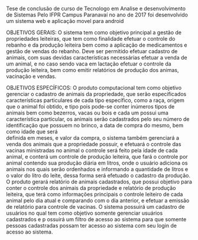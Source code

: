 Tese de conclusão de curso de Tecnologo em Analise e desenvolvimento de Sistemas Pelo IFPR Campus Paranavaí no ano de 2017 
foi desenvolvido um sistema web e aplicação movel para android 

OBJETIVOS GERAIS: O sistema tem como objetivo principal a gestão de propriedades leiteiras, que tem como finalidade efetuar o 
controle do rebanho e da produção leiteira bem como a aplicação de medicamentos e gestão de vendas do rebanho.
Deve ser permitido efetuar cadastro de animais, com suas devidas características necessárias efetuar a venda de um animal,
e no caso sendo vaca em lactação efetuar o controle da produção leiteira, bem como emitir relatórios de produção dos animas, 
vacinação e vendas.
 
OBJETIVOS ESPECÍFICOS: 
O produto computacional tem como objetivo gerenciar o cadastro de animais da propriedade, 
que serão especificados características particulares de cada tipo específico, como a raça, origem que o animal foi obtido, 
e tipo pois pode-se conter inúmeros tipos de animais bem como bezerros, vacas ou bois e cada um possui uma característica particular, 
os animais serão cadastrados pelo seu número de identificação que possuem no brinco, a data de compra do mesmo, bem como idade que será  
definida em meses, e valor da compra, o sistema também gerenciará a venda dos animais que a propriedade possuir,
e efetuará o controle das vacinas ministradas no animal o controle  será feito pela  idade de cada animal, 
e conterá um controle de produção leiteira, que fará o controle por animal contendo sua produção diária em litros, 
onde o usuário adiciona os animais nos quais serão ordenhados e informando a quantidade de litros e o valor do litro do leite, 
dessa forma será efetuado o cadastro da produção.
O produto gerará relatório de animais cadastrados, que possui objetivo para conter o controle dos animais da propriedade 
e relatório de produção leiteira, que terá como informações principais o controle leiteiro de cada animal pelo dia atual 
e comparando com o dia anterior, e efetuar a emissão de relatório para controle de vacinas.
O sistema possuirá um cadastro de usuários no qual tem como objetivo somente gerenciar usuários cadastrados e p
ossuirá um filtro de acesso ao sistema para que somente pessoas cadastradas possam ter acesso ao sistema com seu login de acesso ao sistema.
